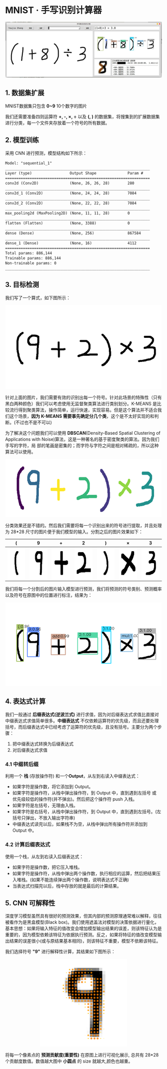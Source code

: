 # MNIST · 手写识别计算器
<div align=center>
<img src="images/main.jpg" align=center/>
</div>

## 1. 数据集扩展
MNIST数据集只包含 **0~9** 10个数字的图片

我们还需要准备四则运算符 **+, -, ×, ÷** 以及 **(, )** 的数据集，将搜集到的扩展数据集进行分类，每一个文件夹存放着一个符号的所有数据。

## 2. 模型训练
采用 CNN 进行预测，模型结构如下所示：
```
Model: "sequential_1"
_________________________________________________________________
Layer (type)                 Output Shape              Param #   
=================================================================
conv2d (Conv2D)              (None, 26, 26, 28)        280       
_________________________________________________________________
conv2d_1 (Conv2D)            (None, 24, 24, 28)        7084      
_________________________________________________________________
conv2d_2 (Conv2D)            (None, 22, 22, 28)        7084      
_________________________________________________________________
max_pooling2d (MaxPooling2D) (None, 11, 11, 28)        0         
_________________________________________________________________
flatten (Flatten)            (None, 3388)              0         
_________________________________________________________________
dense (Dense)                (None, 256)               867584    
_________________________________________________________________
dense_1 (Dense)              (None, 16)                4112      
=================================================================
Total params: 886,144
Trainable params: 886,144
Non-trainable params: 0
_________________________________________________________________ 
```

## 3. 目标检测
我们写了一个算式，如下图所示：
<div align=center>
<img src="images/out.png" align=center/>
</div>

针对上面的图片，我们需要有效的识别出每一个符号。针对此场景的特殊性（只有黑白两种颜色）我们可以考虑使用无监督聚类算法进行类别划分。K-MEANS 是比较流行得到聚类算法，操作简单，运行快速，实现容易。但是这个算法并不适合我们这个场景，**因为 K-MEANS 需要事先确定分几个类**，这个是不太好实现的和判断。(不过也不是不可以)

为了解决这个问题我们可以使用 **DBSCAN**(Density-Based Spatial Clustering of Applications with Noise)算法，这是一种著名的基于密度聚类的算法。因为我们手写的字符，局
部的笔画是密集的；而字符与字符之间是相对稀疏的，所以这种算法可以使用。

<div align=center>
<img src="images/DBSCAN.png" width = "700" height = "185" align=center/>
</div>

分类效果还是不错的。然后我们需要将每一个识别出来的符号进行提取，并且处理为 28*28 尺寸的图片便于我们模型的输入。分割之后的图片效果如下：

|(|9|+|2|)|×|3|
|-|-|-|-|-|-|-|
|<img src="images/split/0.png" width = "100" height = "100" align=center/>|<img src="images/split/2.png" width = "100" height = "100" align=center/>|<img src="images/split/6.png" width = "100" height = "100" align=center/>|<img src="images/split/4.png" width = "100" height = "100" align=center/>|<img src="images/split/1.png" width = "100" height = "100" align=center/>|<img src="images/split/5.png" width = "100" height = "100" align=center/>|<img src="images/split/3.png" width = "100" height = "100" align=center/>|

我们将每一个分割后的图片输入模型进行预测，我们将预测的符号类别、预测概率以及符号在原图中的位置进行标注，结果为：
<div align=center>
<img src="images/current.png" align=center/>
</div>

## 4. 表达式计算

我们一般通过 **后缀表达式(逆波兰式)** 进行求值，因为对后缀表达式求值比直接对中缀表达式求值简单很多。**中缀表达式** 不仅依赖运算符的优先级，而且还要处理括号，而后缀表达式中已经考虑了运算符的优先级，且没有括号。主要分为两个步骤：
1. 把中缀表达式转换为后缀表达式
2. 对后缀表达式求值

### 4.1 中缀转后缀
利用一个 **栈** (存放操作符) 和一个**Output**，从左到右读入中缀表达式：
- 如果字符是操作数，将它添加到 Output。
- 如果字符是操作符，从栈中弹出操作符，到 Output 中，直到遇到左括号 或 优先级较低的操作符(并不弹出)。然后把这个操作符 push 入栈。
- 如果字符是左括号，无理由入栈。
- 如果字符是右括号，从栈中弹出操作符，到 Output 中，直到遇到左括号。(左括号只弹出，不放入输出字符串)
- 中缀表达式读完以后，如果栈不为空，从栈中弹出所有操作符并添加到 Output 中。

### 4.2 计算后缀表达式
使用一个栈，从左到右读入后缀表达式：
- 如果字符是操作数，把它压入堆栈。
- 如果字符是操作符，从栈中弹出两个操作数，执行相应的运算，然后把结果压入堆栈。(如果不能连续弹出两个操作数，说明表达式不正确)
- 当表达式扫描完以后，栈中存放的就是最后的计算结果。

## 5. CNN 可解释性
深度学习模型虽然具有很好的预测效果，但其内部的预测原理通常难以解释，往往被看作为是黑盒模型(Black box)。我们使用遮盖法对模型的决策依据进行量化，基本思想：如果将输入特征的值改变会增加模型输出结果的误差，则该特征认为是重要的，因为模型依赖该特征为依据执行预测。反之，如果将特征的值改变模型输出结果的误差很小(或与原结果基本相同)，则该特征不重要，模型不依赖该特征。

我们选择符号 **"9"** 进行解释性计算，其结果如下图所示：

<div align=center>
<img src="images/split/exp.png" width = "280" height = "280" >
</div>

将每一个像素点的 **预测贡献度(重要性)** 在原图上进行可视化展示, 总共有 28*28 个贡献度数值。数值越大图中 **小圆点** 的 size 就越大,颜色也越重。  


